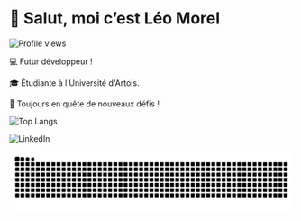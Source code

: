 # 👋 Salut, moi c’est Léo Morel
![Profile views](https://komarev.com/ghpvc/?username=leoyeh62&label=Vues%20du%20profil&color=0e75b6&style=flat)

💻 Futur développeur ! 

🎓 Étudiante à l’Université d'Artois.  

🚀 Toujours en quête de nouveaux défis !

![Top Langs](https://github-readme-stats.vercel.app/api/top-langs/?username=leoyeh62&layout=compact&theme=tokyonight)

![LinkedIn](https://img.shields.io/badge/-Mon%20LinkedIn-blue?logo=linkedin&logoColor=white&link=https://www.linkedin.com/in/l%C3%A9o-morel1/)

![snake gif](https://github.com/leoyeh62/leoyeh62/blob/output/github-contribution-grid-snake.svg)

###
